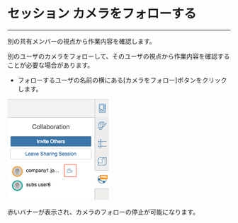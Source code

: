 

# セッション カメラをフォローする

---

別の共有メンバーの視点から作業内容を確認します。

別のユーザのカメラをフォローして、そのユーザの視点から作業内容を確認することが必要な場合があります。

* フォローするユーザの名前の横にある[カメラをフォロー]ボタンをクリックします。

![](Images/GUID-CDBA057F-ADE3-4FAD-B907-BAD534451987-low.png)

赤いバナーが表示され、カメラのフォローの停止が可能になります。

